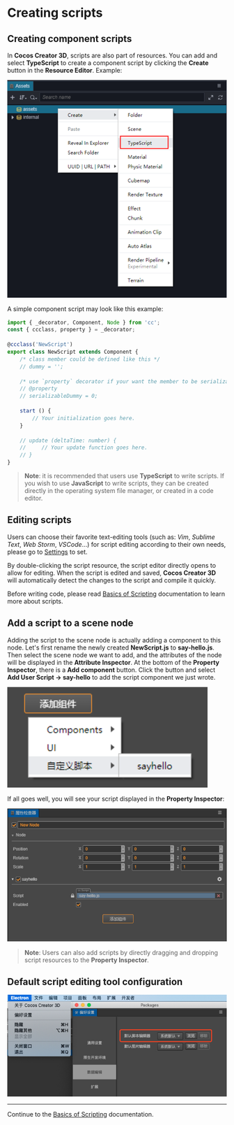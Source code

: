 # Creating scripts

## Creating component scripts

In __Cocos Creator 3D__, scripts are also part of resources. You can add and select **TypeScript** to create a component script by clicking the **Create** button in the **Resource Editor**. Example:

![create-script](setup/create-script.png)

A simple component script may look like this example:

```typeScript
import { _decorator, Component, Node } from 'cc';
const { ccclass, property } = _decorator;

@ccclass('NewScript')
export class NewScript extends Component {
    /* class member could be defined like this */
    // dummy = '';

    /* use `property` decorator if your want the member to be serializable */
    // @property
    // serializableDummy = 0;

    start () {
        // Your initialization goes here.
    }

    // update (deltaTime: number) {
    //     // Your update function goes here.
    // }
}
```

> **Note**: it is recommended that users use **TypeScript** to write scripts. If you wish to use **JavaScript** to write scripts, they can be created directly in the operating system file manager, or created in a code editor.

## Editing scripts

Users can choose their favorite text-editing tools (such as: *Vim*, *Sublime Text*, *Web Storm*, *VSCode*...) for script editing according to their own needs, please go to [Settings](#defaultscripteditingtoolconfiguration) to set.

By double-clicking the script resource, the script editor directly opens to allow for editing. When the script is edited and saved, **Cocos Creator 3D** will automatically detect the changes to the script and compile it quickly.

Before writing code, please read [Basics of Scripting](basic.md) documentation to learn more about scripts.

## Add a script to a scene node

Adding the script to the scene node is actually adding a component to this node. Let's first rename the newly created **NewScript.js** to **say-hello.js**. Then select the scene node we want to add, and the attributes of the node will be displayed in the **Attribute Inspector**. At the bottom of the **Property Inspector**, there is a **Add component** button. Click the button and select **Add User Script -> say-hello** to add the script component we just wrote.

![add-script](setup/add-script.png)

If all goes well, you will see your script displayed in the **Property Inspector**:

![script-in-properties](setup/script-in-inspector.png)

> **Note**: Users can also add scripts by directly dragging and dropping script resources to the **Property Inspector**.

## Default script editing tool configuration

![add-defaut-script-config](setup/add-defaut-script-config.png)

---

Continue to the [Basics of Scripting](basic.md) documentation.